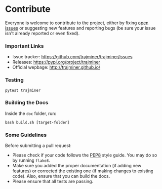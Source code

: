 # Contribute

Everyone is welcome to contribute to the project, either by fixing [open issues](https://github.com/trajminer/trajminer/issues) or suggesting new features and reporting bugs (be sure your issue isn't already reported or even fixed).

### Important Links

  - Issue tracker: https://github.com/trajminer/trajminer/issues
  - Releases: https://pypi.org/project/trajminer
  - Official wepbage: http://trajminer.github.io/

### Testing

	pytest trajminer

### Building the Docs

Inside the `doc` folder, run:

	bash build.sh [target-folder]

### Some Guidelines

Before submitting a pull request:
  - Please check if your code follows the [PEP8](https://www.python.org/dev/peps/pep-0008/) style guide. You may do so by running `flake8`.
  - Make sure you added the proper documentation (if adding new features) or corrected the existing one (if making changes to existing code). Also, ensure that you can build the docs.
  - Please ensure that all tests are passing.
